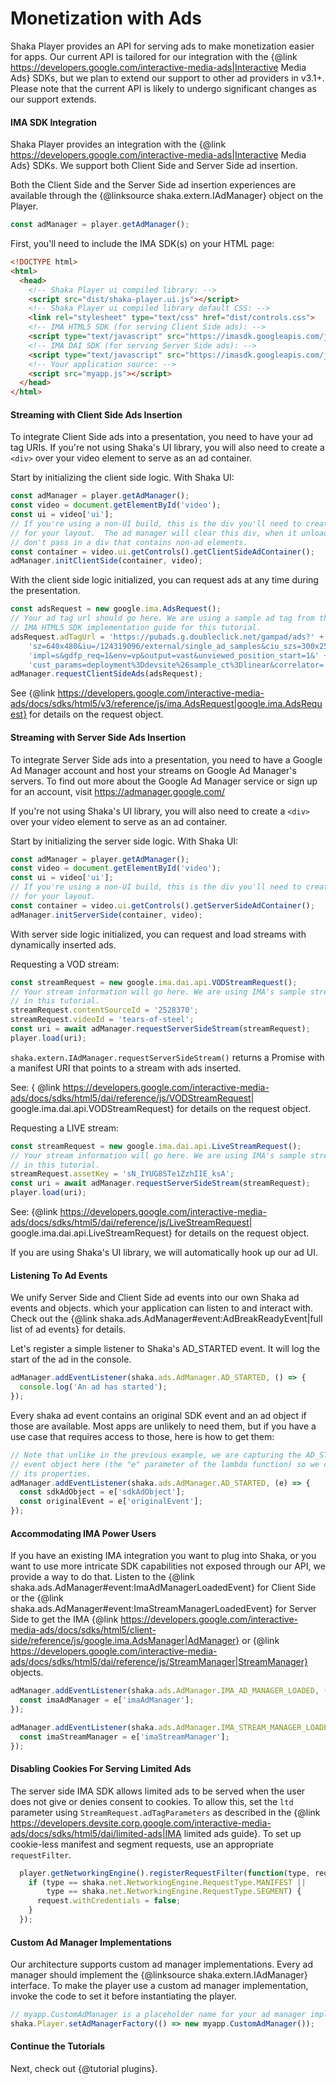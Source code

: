 # Monetization with Ads

Shaka Player provides an API for serving ads to make monetization easier
for apps. Our current API is tailored for our integration with the
{@link https://developers.google.com/interactive-media-ads|Interactive Media 
Ads} SDKs, but we plan to extend our support to other ad providers in v3.1+.
Please note that the current API is likely to undergo significant
changes as our support extends.

#### IMA SDK Integration

Shaka Player provides an integration with the 
{@link https://developers.google.com/interactive-media-ads|Interactive 
Media Ads} SDKs. We support both Client Side and Server Side ad insertion.


Both the Client Side and the Server Side ad insertion experiences are available
through the {@linksource shaka.extern.IAdManager} object on the Player.


```js
const adManager = player.getAdManager();
```

First, you'll need to include the IMA SDK(s) on your HTML page:

```html
<!DOCTYPE html>
<html>
  <head>
    <!-- Shaka Player ui compiled library: -->
    <script src="dist/shaka-player.ui.js"></script>
    <!-- Shaka Player ui compiled library default CSS: -->
    <link rel="stylesheet" type="text/css" href="dist/controls.css">
    <!-- IMA HTML5 SDK (for serving Client Side ads): -->
    <script type="text/javascript" src="https://imasdk.googleapis.com/js/sdkloader/ima3.js"></script>
    <!-- IMA DAI SDK (for serving Server Side ads): -->
    <script type="text/javascript" src="https://imasdk.googleapis.com/js/sdkloader/ima3_dai.js"></script>
    <!-- Your application source: -->
    <script src="myapp.js"></script>
  </head>
</html>
```

#### Streaming with Client Side Ads Insertion

To integrate Client Side ads into a presentation, you need to have your ad tag
URIs. If you're not using Shaka's UI library, you will also need to create a
`<div>` over your video element to serve as an ad container.

Start by initializing the client side logic.
With Shaka UI:

```js
const adManager = player.getAdManager();
const video = document.getElementById('video');
const ui = video['ui'];
// If you're using a non-UI build, this is the div you'll need to create
// for your layout.  The ad manager will clear this div, when it unloads, so
// don't pass in a div that contains non-ad elements.
const container = video.ui.getControls().getClientSideAdContainer();
adManager.initClientSide(container, video);
```

With the client side logic initialized, you can request ads at any time during
the presentation.

```js
const adsRequest = new google.ima.AdsRequest();
// Your ad tag url should go here. We are using a sample ad tag from the
// IMA HTML5 SDK implementation guide for this tutorial.
adsRequest.adTagUrl = 'https://pubads.g.doubleclick.net/gampad/ads?' +
    'sz=640x480&iu=/124319096/external/single_ad_samples&ciu_szs=300x250&' +
    'impl=s&gdfp_req=1&env=vp&output=vast&unviewed_position_start=1&' +
    'cust_params=deployment%3Ddevsite%26sample_ct%3Dlinear&correlator=';
adManager.requestClientSideAds(adsRequest);
```

See {@link https://developers.google.com/interactive-media-ads/docs/sdks/html5/v3/reference/js/ima.AdsRequest|google.ima.AdsRequest} for 
details on the request object.


#### Streaming with Server Side Ads Insertion

To integrate Server Side ads into a presentation, you need to have a Google Ad
Manager account and host your streams on Google Ad Manager's servers. To find
out more about the Google Ad Manager service or sign up for an account, visit
https://admanager.google.com/

If you're not using Shaka's UI library, you will
also need to create a `<div>` over your video element to serve as an ad
container.

Start by initializing the server side logic.
With Shaka UI:

```js
const adManager = player.getAdManager();
const video = document.getElementById('video');
const ui = video['ui'];
// If you're using a non-UI build, this is the div you'll need to create
// for your layout.
const container = video.ui.getControls().getServerSideAdContainer();
adManager.initServerSide(container, video);
```

With server side logic initialized, you can request and load streams with
dynamically inserted ads.

Requesting a VOD stream:

```js
const streamRequest = new google.ima.dai.api.VODStreamRequest();
// Your stream information will go here. We are using IMA's sample stream info
// in this tutorial.
streamRequest.contentSourceId = '2528370';
streamRequest.videoId = 'tears-of-steel';
const uri = await adManager.requestServerSideStream(streamRequest);
player.load(uri);
```

`shaka.extern.IAdManager.requestServerSideStream()` returns a Promise with a
manifest URI that points to a stream with ads inserted.

See: { @link https://developers.google.com/interactive-media-ads/docs/sdks/html5/dai/reference/js/VODStreamRequest|
google.ima.dai.api.VODStreamRequest} for details on the request object.

Requesting a LIVE stream:

```js
const streamRequest = new google.ima.dai.api.LiveStreamRequest();
// Your stream information will go here. We are using IMA's sample stream info
// in this tutorial.
streamRequest.assetKey = 'sN_IYUG8STe1ZzhIIE_ksA';
const uri = await adManager.requestServerSideStream(streamRequest);
player.load(uri);
```

See: {@link https://developers.google.com/interactive-media-ads/docs/sdks/html5/dai/reference/js/LiveStreamRequest|
google.ima.dai.api.LiveStreamRequest} for details on the request object.

If you are using Shaka's UI library, we will automatically hook up our ad UI.

#### Listening To Ad Events
We unify Server Side and Client Side ad events into our own Shaka ad events and
objects. which your application can listen to and interact with.
Check out the {@link shaka.ads.AdManager#event:AdBreakReadyEvent|full list of 
ad events} for details.

Let's register a simple listener to Shaka's AD_STARTED event. It will log the
start of the ad in the console.

```js
adManager.addEventListener(shaka.ads.AdManager.AD_STARTED, () => {
  console.log('An ad has started');
});
```

Every shaka ad event contains an original SDK event and an ad object if those
are available. Most apps are unlikely to need them, but if you have a use case
that requires access to those, here is how to get them:

```js
// Note that unlike in the previous example, we are capturing the AD_STARTED
// event object here (the "e" parameter of the lambda function) so we can access
// its properties.
adManager.addEventListener(shaka.ads.AdManager.AD_STARTED, (e) => {
  const sdkAdObject = e['sdkAdObject'];
  const originalEvent = e['originalEvent'];
});
```

#### Accommodating IMA Power Users
If you have an existing IMA integration you want to plug into Shaka, or you want
to use more intricate SDK capabilities not exposed through our API, we provide a
way to do that.
Listen to the {@link shaka.ads.AdManager#event:ImaAdManagerLoadedEvent} for
Client Side or the {@link shaka.ads.AdManager#event:ImaStreamManagerLoadedEvent}
for Server Side to get the IMA 
{@link https://developers.google.com/interactive-media-ads/docs/sdks/html5/client-side/reference/js/google.ima.AdsManager|AdManager} or {@link https://developers.google.com/interactive-media-ads/docs/sdks/html5/dai/reference/js/StreamManager|StreamManager} objects.

```js
adManager.addEventListener(shaka.ads.AdManager.IMA_AD_MANAGER_LOADED, (e) => {
  const imaAdManager = e['imaAdManager'];
});

adManager.addEventListener(shaka.ads.AdManager.IMA_STREAM_MANAGER_LOADED, (e) => {
  const imaStreamManager = e['imaStreamManager'];
});
```

#### Disabling Cookies For Serving Limited Ads
The server side IMA SDK allows limited ads to be served when the user does not
give or denies consent to cookies. To allow this, set the `ltd` parameter using
`StreamRequest.adTagParameters` as described in the {@link https://developers.devsite.corp.google.com/interactive-media-ads/docs/sdks/html5/dai/limited-ads|IMA limited ads guide}. To set up 
cookie-less manifest and segment requests, use an appropriate `requestFilter`.

```js
  player.getNetworkingEngine().registerRequestFilter(function(type, request) {
    if (type == shaka.net.NetworkingEngine.RequestType.MANIFEST ||
        type == shaka.net.NetworkingEngine.RequestType.SEGMENT) {
      request.withCredentials = false;
    }
  });
```

#### Custom Ad Manager Implementations
Our architecture supports custom ad manager implementations. Every ad manager
should implement the {@linksource shaka.extern.IAdManager} interface. To make
the player use a custom ad manager implementation, invoke the code to set it
before instantiating the player.

```js
// myapp.CustomAdManager is a placeholder name for your ad manager implementation.
shaka.Player.setAdManagerFactory(() => new myapp.CustomAdManager());
```

#### Continue the Tutorials

Next, check out {@tutorial plugins}.
